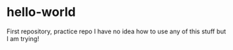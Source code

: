 # hello-world
First repository, practice repo
I have no idea how to use any of this stuff but I am trying!
